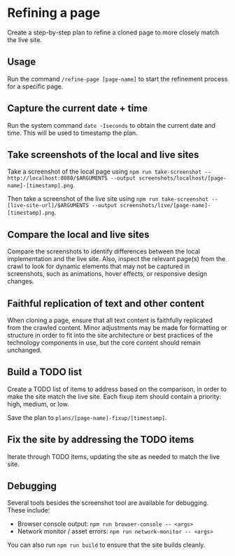 # Refining a page

Create a step-by-step plan to refine a cloned page to more closely match the live site.

## Usage

Run the command `/refine-page [page-name]` to start the refinement process for a specific page.

## Capture the current date + time

Run the system command `date -Iseconds` to obtain the current date and time. This will be used to timestamp the plan.

## Take screenshots of the local and live sites

Take a screenshot of the local page using `npm run take-screenshot -- http://localhost:8080/$ARGUMENTS --output screenshots/localhost/[page-name]-[timestamp].png`.

Then take a screenshot of the live site using `npm run take-screenshot -- [live-site-url]/$ARGUMENTS --output screenshots/live/[page-name]-[timestamp].png`.

## Compare the local and live sites

Compare the screenshots to identify differences between the local implementation and the live site. Also, inspect the relevant page(s) from the crawl to look for dynamic elements that may not be captured in screenshots, such as animations, hover effects, or responsive design changes.

## Faithful replication of text and other content

When cloning a page, ensure that all text content is faithfully replicated from the crawled content. Minor adjustments may be made for formatting or structure in order to fit into the site architecture or best practices of the technology components in use, but the core content should remain unchanged.

## Build a TODO list

Create a TODO list of items to address based on the comparison, in order to make the site match the live site. Each fixup item should contain a priority: high, medium, or low.

Save the plan to `plans/[page-name]-fixup/[timestamp]`.

## Fix the site by addressing the TODO items

Iterate through TODO items, updating the site as needed to match the live site.

## Debugging

Several tools besides the screenshot tool are available for debugging. These include:

- Browser console output: `npm run browser-console -- <args>`
- Network monitor / asset errors: `npm run network-monitor -- <args>`

You can also run `npm run build` to ensure that the site builds cleanly.
